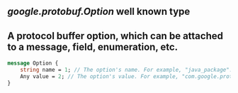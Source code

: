 *google.protobuf.Option* well known type
---
A protocol buffer option, which can be attached to a message, field, enumeration, etc.
---
```proto
message Option {
    string name = 1; // The option's name. For example, "java_package".
    Any value = 2; // The option's value. For example, "com.google.protobuf".
}
```